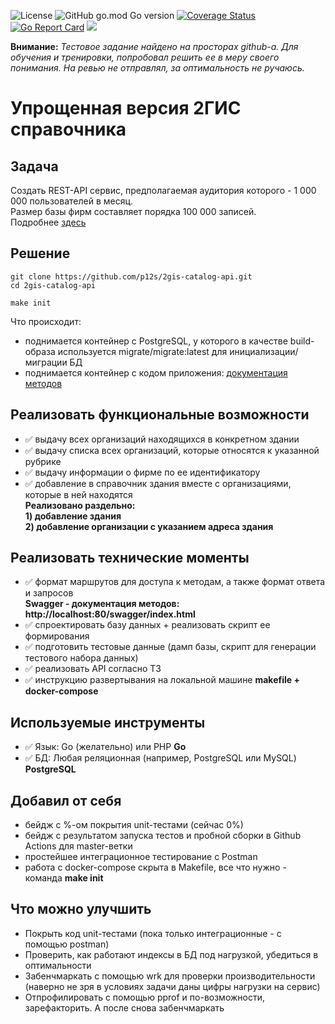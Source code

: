 ![License](https://img.shields.io/github/license/p12s/2gis-catalog-api)
![GitHub go.mod Go version](https://img.shields.io/github/go-mod/go-version/p12s/2gis-catalog-api?style=plastic)
[![Coverage Status](https://codecov.io/gh/p12s/2gis-catalog-api/branch/master/graph/badge.svg?token=sTWAW1J7hW)](https://codecov.io/gh/p12s/2gis-catalog-api)
[![Go Report Card](https://goreportcard.com/badge/github.com/p12s/2gis-catalog-api)](https://goreportcard.com/report/github.com/p12s/2gis-catalog-api)
<img src="https://github.com/p12s/2gis-catalog-api/workflows/lint-build/badge.svg?branch=master">

**Внимание:** *Тестовое задание найдено на просторах github-а. Для обучения и тренировки, попробовал решить ее в меру своего понимания. На ревью не отправлял, за оптимальность не ручаюсь.*

# Упрощенная версия 2ГИС справочника

## Задача
Создать REST-API сервис, предполагаемая аудитория которого - 1 000 000 пользователей в месяц.  
Размер базы фирм составляет порядка 100 000 записей.     
Подробнее [здесь](task.md)

## Решение
```
git clone https://github.com/p12s/2gis-catalog-api.git
cd 2gis-catalog-api

make init
```
Что происходит:
- поднимается контейнер с PostgreSQL, у которого в качестве build-образа используется migrate/migrate:latest для инициализации/миграции БД
- поднимается контейнер с кодом приложения: [документация методов](http://localhost/swagger/index.html)

## Реализовать функциональные возможности
- ✅ выдачу всех организаций находящихся в конкретном здании
- ✅ выдачу списка всех организаций, которые относятся к указанной рубрике
- ✅ выдачу информации о фирме по ее идентификатору
- ✅ добавление в справочник здания вместе с организациями, которые в ней находятся  
  **Реализовано раздельно:**  
  **1) добавление здания**  
  **2) добавление организации с указанием адреса здания**  
## Реализовать технические моменты
- ✅ формат маршрутов для доступа к методам, а также формат ответа и запросов  
  **Swagger - документация методов:   
  http://localhost:80/swagger/index.html**
- ✅ спроектировать базу данных + реализовать скрипт ее формирования
- ✅ подготовить тестовые данные (дамп базы, скрипт для генерации тестового набора данных)
- ✅ реализовать API согласно ТЗ
- ✅ инструкцию развертывания на локальной машине
  **makefile + docker-compose**
  
## Используемые инструменты
- ✅ Язык:  Go (желательно) или PHP
  **Go**
- ✅ БД: Любая реляционная (например, PostgreSQL или MySQL)
  **PostgreSQL**
  
## Добавил от себя
- бейдж с %-ом покрытия unit-тестами (сейчас 0%)
- бейдж с результатом запуска тестов и пробной сборки в Github Actions для master-ветки
- простейшее интеграционное тестирование с Postman  
- работа с docker-compose скрыта в Makefile, все что нужно - команда **make init**
## Что можно улучшить
- Покрыть код unit-тестами (пока только интеграционные - с помощью postman)
- Проверить, как работают индексы в БД под нагрузкой, убедиться в оптимальности
- Забенчмаркать с помощью wrk для проверки производительности (наверно не зря в условиях задачи даны цифры нагрузки на сервис)
- Отпрофилировать с помощью pprof и по-возможности, зарефакторить. А после снова забенчмаркать  
